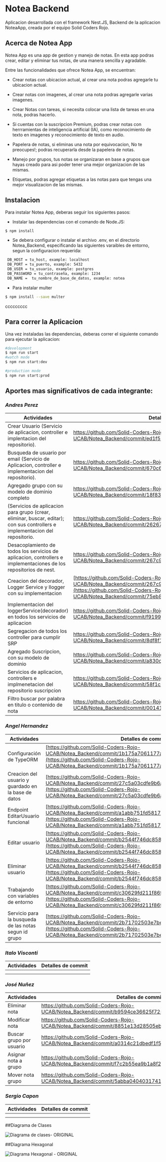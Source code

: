 # Notea Backend 

Aplicacion desarrollada con el framework Nest.JS, Backend de la aplicacion NoteaApp, creada por el equipo Solid Coders Rojo.

## Acerca de Notea App

Notea App es una app de gestion y manejo de notas. En esta app podras crear, editar y eliminar tus notas, de una manera sencilla y agradable.

Entre las funcionalidades que ofrece Notea App, se encuentran:
- Crear notas con ubicacion actual, al crear una nota podras agregarle tu ubicacion actual.

- Crear notas con imagenes, al crear una nota podras agregarle varias imagenes.

- Crear Notas con tareas, si necesita colocar una lista de tareas en una nota, podras hacerlo.

- Si cuentas con la suscripcion Premium, podras crear notas con herrramientas de inteligencia artificial (IA), como reconocimiento de texto en imagenes y  reconocimiento de texto en audio.

- Papelera de notas, si eliminas una nota por equivocacion, No te preocupes!; podras recuperarla desde la papelera de notas.

- Manejo por grupos, tus notas se organizaran en base a grupos que hayas creado para asi poder tener una mejor organizacion de las mismas.

- Etiquetas, podras agregar etiquetas a las notas para que tengas una mejor visualizacion de las mismas.

## Instalacion

Para instalar Notea App, deberas seguir los siguientes pasos:

- Instalar las dependencias con el comando de Node.JS:

```bash
$ npm install
```

- Se debera configurar o instalar el archivo .env, en el directorio Notea_Backend, especificando las siguientes varaibles de entorno, segun la configuracion requerida:

```bash
 DB_HOST = tu_host, example: localhost
 DB_PORT = tu_puerto, example: 5432
 DB_USER = tu_usuario, example: postgres
 DB_PASSWORD = tu_contraseña, example: 1234
 DB_NAME =  tu_nombre_de_base_de_datos, example: notea
```

- Para instalar multer
    
```bash
$ npm install --save multer
```
ccccccccc
## Para correr la Aplicacion

Una vez instaladas las dependencias, deberas correr el siguiente comando para ejecutar la aplicacion:

```bash
#development
$ npm run start
#watch mode
$ npm run start:dev

#production mode
$ npm run start:prod
```

## Aportes mas significativos de cada integrante:
### _Andres Perez_
| Actividades                                                                                                            | Detalles de commit                                               |
|----------------------------------------------------------------------------------------------------------------------|-------------------------------------------------------|
| Crear Usuario (Servicio de aplicacion, controller e implentacion del repositorio). | https://github.com/Solid-Coders-Rojo-UCAB/Notea_Backend/commit/ed1f58192b1136cfcab56163fcb20a97cbb0ff19
| Busqueda de usuario por email (Servicio de Aplicacion, controller e implementacion del repositorio).| https://github.com/Solid-Coders-Rojo-UCAB/Notea_Backend/commit/670c62c28918c3fd8a5d0a8969bafa7fe0e9a905
| Agregado grupo con su modelo de dominio completo | https://github.com/Solid-Coders-Rojo-UCAB/Notea_Backend/commit/18f83cf27115125a3195cb3de0adb611adb6ef0a
| (Servicios de aplicacion para grupo (crear, eliminar, buscar, editar); con sus controllers e implementacion del repositorio. | https://github.com/Solid-Coders-Rojo-UCAB/Notea_Backend/commit/262671ad31d9d9bda030e1ff83a301c15e0f9366
| Desacoplamiento de todos los servicios de aplicacion, controllers e implementaciones de los repositorios de nest. | https://github.com/Solid-Coders-Rojo-UCAB/Notea_Backend/commit/267c92c5360cc6f0a2e7c2e870bc53fc4ed61544
| Creacion del decorador, Logger Service y Ilogger con su implementacion | [https://github.com/Solid-Coders-Rojo-UCAB/Notea_Backend/commit/267c92c5360cc6f0a2e7c2e870bc53fc4ed61544](https://github.com/Solid-Coders-Rojo-UCAB/Notea_Backend/commit/75eb87660c817a576781a5c7f9fc9ccc85472511)
|Implementacion del loggerService(decorador) en todos los servicios de aplicacion | https://github.com/Solid-Coders-Rojo-UCAB/Notea_Backend/commit/f9199b35c89c34228fbad6bf99d16d085eabd6c3
|Segregacion de todos los controller para cumplir SRP | https://github.com/Solid-Coders-Rojo-UCAB/Notea_Backend/commit/8df8f1057d8c7a62f86bd500bb4239b42410e9a6
|Agregado Suscripcion, con su modelo de dominio | https://github.com/Solid-Coders-Rojo-UCAB/Notea_Backend/commit/a830c0393913b5f8578686e2894b4ffca58e03f9
|Servicios de aplicacion, controllers e implmenetacion del repositorio suscripcion | https://github.com/Solid-Coders-Rojo-UCAB/Notea_Backend/commit/58f1c036425a9598681ed179d94139aa9693c37b
|Filtro buscar por palabra en titulo o contenido de nota | https://github.com/Solid-Coders-Rojo-UCAB/Notea_Backend/commit/001411535a1bc1c5729bfc1835e774569d782193


### _Angel Hernandez_
| Actividades                                                                                                            | Detalles de commit                                              |
|----------------------------------------------------------------------------------------------------------------------|-------------------------------------------------------|
| Configuración de TypeORM | [https://github.com/Solid-Coders-Rojo-UCAB/Notea_Backend/commit/1b175a7061177a9aff0213b423bde5d0be87b1ef](https://github.com/Solid-Coders-Rojo-UCAB/Notea_Backend/commit/1b175a7061177a9aff0213b423bde5d0be87b1ef)
| Creacion del usuario y guardado en la base de datos | [https://github.com/Solid-Coders-Rojo-UCAB/Notea_Backend/commit/27c5a03cdfe9b6ae437f2a154de872a75ba34921](https://github.com/Solid-Coders-Rojo-UCAB/Notea_Backend/commit/27c5a03cdfe9b6ae437f2a154de872a75ba34921)
| Endpoint EditarUsuario funcional | [https://github.com/Solid-Coders-Rojo-UCAB/Notea_Backend/commit/a1abb751fd5817693eef5f215208c8cc2dc7c842](https://github.com/Solid-Coders-Rojo-UCAB/Notea_Backend/commit/a1abb751fd5817693eef5f215208c8cc2dc7c842)
| Editar usuario | [https://github.com/Solid-Coders-Rojo-UCAB/Notea_Backend/commit/b2544f746dc858dc5afaf4ddfbf79296111eb4bb](https://github.com/Solid-Coders-Rojo-UCAB/Notea_Backend/commit/b2544f746dc858dc5afaf4ddfbf79296111eb4bb)
| Eliminar usuario | [https://github.com/Solid-Coders-Rojo-UCAB/Notea_Backend/commit/b2544f746dc858dc5afaf4ddfbf79296111eb4bb](https://github.com/Solid-Coders-Rojo-UCAB/Notea_Backend/commit/b2544f746dc858dc5afaf4ddfbf79296111eb4bb)
|Trabajando con variables de entorno | [https://github.com/Solid-Coders-Rojo-UCAB/Notea_Backend/commit/c30629fd211f86f6a6aae8326f81cb7f0dcd6037](https://github.com/Solid-Coders-Rojo-UCAB/Notea_Backend/commit/c30629fd211f86f6a6aae8326f81cb7f0dcd6037)
|Servicio para la busqueda de las notas segun id grupo | [https://github.com/Solid-Coders-Rojo-UCAB/Notea_Backend/commit/2b71702503e7be815202852804557a1ff4bec1f6](https://github.com/Solid-Coders-Rojo-UCAB/Notea_Backend/commit/2b71702503e7be815202852804557a1ff4bec1f6)

### _Italo Visconti_
| Actividades                                                                                                            | Detalles de commit                                               |
|----------------------------------------------------------------------------------------------------------------------|-------------------------------------------------------|
| | 
| | 




### _José Nuñez_
| Actividades                                                                                                            | Detalles de commit                                               |
|----------------------------------------------------------------------------------------------------------------------|-------------------------------------------------------|
|Eliminar nota | https://github.com/Solid-Coders-Rojo-UCAB/Notea_Backend/commit/b9594ce36625f725f2172b90e55274eebeee42bf 
|Modificar nota | https://github.com/Solid-Coders-Rojo-UCAB/Notea_Backend/commit/8851e13d28505eb83a0c1d646469df60736af599
|Buscar grupo por usuario | https://github.com/Solid-Coders-Rojo-UCAB/Notea_Backend/commit/a0314c21dbedf1f5cf90d4532bb2acc78a49ba1d
|Asignar nota a grupo| https://github.com/Solid-Coders-Rojo-UCAB/Notea_Backend/commit/f7c2b55ea9b1a8f206bf91b00126e1abd908ef80
|Mover nota grupo | https://github.com/Solid-Coders-Rojo-UCAB/Notea_Backend/commit/5abba0404031741e191a80b0f346d424417dda91



### _Sergio Capon_
| Actividades                                                                                                            | Detalles de commit                                               |
|----------------------------------------------------------------------------------------------------------------------|-------------------------------------------------------|
| | 
| | 

##Diagrama de Clases

![Diagrama de clases- ORIGINAL](https://github.com/Solid-Coders-Rojo-UCAB/Notea_Backend/assets/108308939/01477c48-f62a-424c-b1b5-5d67566fa102)


##Diagrama Hexagonal

![Diagrama Hexagonal - ORIGINAL](https://github.com/Solid-Coders-Rojo-UCAB/Notea_Backend/assets/108308939/1af02677-3aa9-4c21-af4a-b346aaa4397f)

